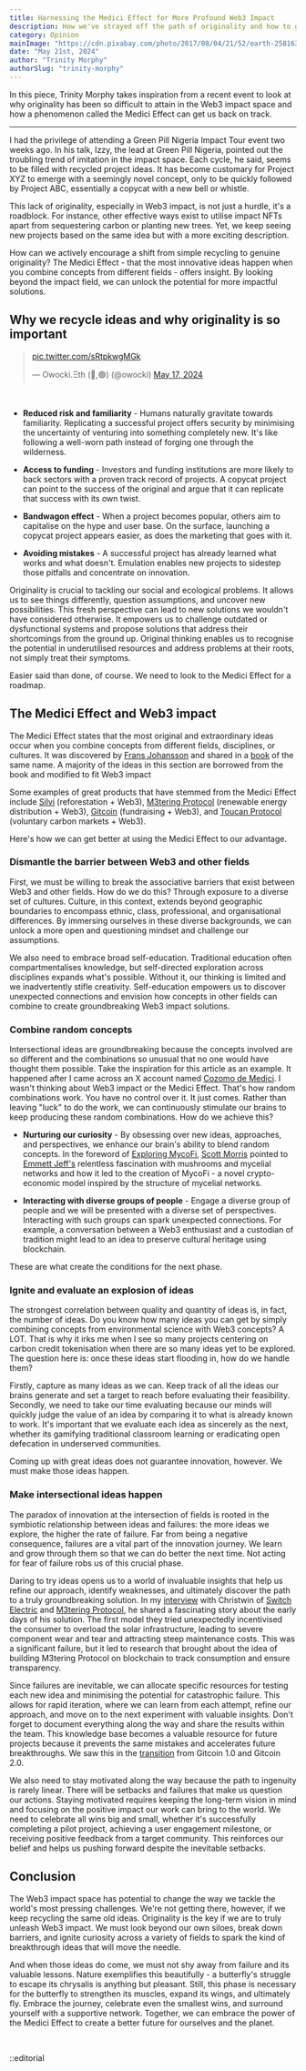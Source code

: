 ```yaml
---
title: Harnessing the Medici Effect for More Profound Web3 Impact
description: How we've strayed off the path of originality and how to get back on it.
category: Opinion
mainImage: "https://cdn.pixabay.com/photo/2017/08/04/21/52/earth-2581631_1280.jpg"
date: "May 21st, 2024"
author: "Trinity Morphy"
authorSlug: "trinity-morphy"
---
```


In this piece, Trinity Morphy takes inspiration from a recent event to look at why originality has been so difficult to attain in the Web3 impact space and how a phenomenon called the Medici Effect can get us back on track.

<hr class="lede center-square">

I had the privilege of attending a Green Pill Nigeria Impact Tour event two weeks ago. In his talk, Izzy, the lead at Green Pill Nigeria, pointed out the troubling trend of imitation in the impact space. Each cycle, he said, seems to be filled with recycled project ideas. It has become customary for Project XYZ to emerge with a seemingly novel concept, only to be quickly followed by Project ABC, essentially a copycat with a new bell or whistle.

This lack of originality, especially in Web3 impact, is not just a hurdle, it's a roadblock. For instance, other effective ways exist to utilise impact NFTs apart from sequestering carbon or planting new trees. Yet, we keep seeing new projects based on the same idea but with a more exciting description.

How can we actively encourage a shift from simple recycling to genuine originality? The Medici Effect - that the most innovative ideas happen when you combine concepts from different fields - offers insight. By looking beyond the impact field, we can unlock the potential for more impactful solutions.

## Why we recycle ideas and why originality is so important

<blockquote class="twitter-tweet"><p lang="zxx" dir="ltr"><a href="https://t.co/sRtpkwgMGk">pic.twitter.com/sRtpkwgMGk</a></p>&mdash; Owocki.Ξth (🍄,🟢) (@owocki) <a href="https://twitter.com/owocki/status/1791511171343827162?ref_src=twsrc%5Etfw">May 17, 2024</a></blockquote>

<br>

- **Reduced risk and familiarity** - Humans naturally gravitate towards familiarity. Replicating a successful project offers security by minimising the uncertainty of venturing into something completely new. It's like following a well-worn path instead of forging one through the wilderness.

- **Access to funding** - Investors and funding institutions are more likely to back sectors with a proven track record of projects. A copycat project can point to the success of the original and argue that it can replicate that success with its own twist.

- **Bandwagon effect** - When a project becomes popular, others aim to capitalise on the hype and user base. On the surface, launching a copycat project appears easier, as does the marketing that goes with it. 

- **Avoiding mistakes** - A successful project has already learned what works and what doesn't. Emulation enables new projects to sidestep those pitfalls and concentrate on innovation.

Originality is crucial to tackling our social and ecological problems. It allows us to see things differently, question assumptions, and uncover new possibilities. This fresh perspective can lead to new solutions we wouldn't have considered otherwise. It empowers us to challenge outdated or dysfunctional systems and propose solutions that address their shortcomings from the ground up. Original thinking enables us to recognise the potential in underutilised resources and address problems at their roots, not simply treat their symptoms. 

Easier said than done, of course. We need to look to the Medici Effect for a roadmap. 

## The Medici Effect and Web3 impact

The Medici Effect states that the most original and extraordinary ideas occur when you combine concepts from different fields, disciplines, or cultures. It was discovered by [Frans Johansson](https://www.fransjohansson.com) and shared in a [book](https://www.amazon.com/Medici-Effect-Breakthrough-Insights-Intersection/dp/1591391865) of the same name. A majority of the ideas in this section are borrowed from the book and modified to fit Web3 impact

Some examples of great products that have stemmed from the Medici Effect include [Silvi](/project/silvi/) (reforestation + Web3), [M3tering Protocol](/project/m3tering) (renewable energy distribution + Web3), [Gitcoin](/project/gitcoin/) (fundraising + Web3), and [Toucan Protocol](/project/toucan-protocol) (voluntary carbon markets + Web3).

Here's how we can get better at using the Medici Effect to our advantage.

### Dismantle the barrier between Web3 and other fields 

First, we must be willing to break the associative barriers that exist between Web3 and other fields. How do we do this? Through exposure to a diverse set of cultures. Culture, in this context, extends beyond geographic boundaries to encompass ethnic, class, professional, and organisational differences. By immersing ourselves in these diverse backgrounds, we can unlock a more open and questioning mindset and challenge our assumptions.

We also need to embrace broad self-education. Traditional education often compartmentalises knowledge, but self-directed exploration across disciplines expands what's possible. Without it, our thinking is limited and we inadvertently stifle creativity. Self-education empowers us to discover unexpected connections and envision how concepts in other fields can combine to create groundbreaking Web3 impact solutions. 

### Combine random concepts

Intersectional ideas are groundbreaking because the concepts involved are so different and the combinations so unusual that no one would have thought them possible. Take the inspiration for this article as an example. It happened after I came across an X account named [Cozomo de Medici](https://twitter.com/CozomoMedici). I wasn't thinking about Web3 impact or the Medici Effect. That's how random combinations work. You have no control over it. It just comes. Rather than leaving "luck" to do the work, we can continuously stimulate our brains to keep producing these random combinations. How do we achieve this?

- **Nurturing our curiosity** - By obsessing over new ideas, approaches, and perspectives, we enhance our brain's ability to blend random concepts. In the foreword of [Exploring MycoFi](https://greenpill.network/pdf/mycofi.pdf), [Scott Morris](https://twitter.com/thetokenjedi) pointed to [Emmett Jeff's](https://twitter.com/jeffemmett) relentless fascination with mushrooms and mycelial networks and how it led to the creation of MycoFi - a novel crypto-economic model inspired by the structure of mycelial networks.

- **Interacting with diverse groups of people** - Engage a diverse group of people and we will be presented with a diverse set of perspectives. Interacting with such groups can spark unexpected connections. For example, a conversation between a Web3 enthusiast and a custodian of tradition might lead to an idea to preserve cultural heritage using blockchain. 

These are what create the conditions for the next phase.

### Ignite and evaluate an explosion of ideas

The strongest correlation between quality and quantity of ideas is, in fact, the number of ideas. Do you know how many ideas you can get by simply combining concepts from environmental science with Web3 concepts? A LOT. That is why it irks me when I see so many projects centering on carbon credit tokenisation when there are so many ideas yet to be explored. The question here is: once these ideas start flooding in, how do we handle them?

Firstly, capture as many ideas as we can. Keep track of all the ideas our brains generate and set a target to reach before evaluating their feasibility. Secondly, we need to take our time evaluating because our minds will quickly judge the value of an idea by comparing it to what is already known to work. It's important that we evaluate each idea as sincerely as the next, whether its gamifying traditional classroom learning or eradicating open defecation in underserved communities.

Coming up with great ideas does not guarantee innovation, however. We must make those ideas happen.

### Make intersectional ideas happen

The paradox of innovation at the intersection of fields is rooted in the symbiotic relationship between ideas and failures: the more ideas we explore, the higher the rate of failure. Far from being a negative consequence, failures are a vital part of the innovation journey. We learn and grow through them so that we can do better the next time. Not acting for fear of failure robs us of this crucial phase.

Daring to try ideas opens us to a world of invaluable insights that help us refine our approach, identify weaknesses, and ultimately discover the path to a truly groundbreaking solution. In my [interview](/features/interview-ifeanyi-christwin-switch-electric-m3tering-protocol-part-one/) with Christwin of [Switch Electric](https://whynotswitch.com) and [M3tering Protocol](/project/m3tering/), he shared a fascinating story about the early days of his solution. The first model they tried unexpectedly incentivised the consumer to overload the solar infrastructure, leading to severe component wear and tear and attracting steep maintenance costs. This was a significant failure, but it led to research that brought about the idea of building M3tering Protocol on blockchain to track consumption and ensure transparency.

Since failures are inevitable, we can allocate specific resources for testing each new idea and minimising the potential for catastrophic failure. This allows for rapid iteration, where we can learn from each attempt, refine our approach, and move on to the next experiment with valuable insights. Don't forget to document everything along the way and share the results within the team. This knowledge base becomes a valuable resource for future projects because it prevents the same mistakes and accelerates future breakthroughs. We saw this in the [transition](https://gov.gitcoin.co/t/3-transitions-from-gitcoin-1-0-gitcoin-2-0/16736) from Gitcoin 1.0 and Gitcoin 2.0. 

We also need to stay motivated along the way because the path to ingenuity is rarely linear. There will be setbacks and failures that make us question our actions. Staying motivated requires keeping the long-term vision in mind and focusing on the positive impact our work can bring to the world. We need to celebrate all wins big and small, whether it's successfully completing a pilot project, achieving a user engagement milestone, or receiving positive feedback from a target community. This reinforces our belief and helps us pushing forward despite the inevitable setbacks.

## Conclusion

The Web3 impact space has potential to change the way we tackle the world's most pressing challenges. We're not getting there, however, if we keep recycling the same old ideas. Originality is the key if we are to truly unleash Web3 impact. We must look beyond our own siloes, break down barriers, and ignite curiosity across a variety of fields to spark the kind of breakthrough ideas that will move the needle.

And when those ideas do come, we must not shy away from failure and its valuable lessons. Nature exemplifies this beautifully - a butterfly's struggle to escape its chrysalis is anything but pleasant. Still, this phase is necessary for the butterfly to strengthen its muscles, expand its wings, and ultimately fly. Embrace the journey, celebrate even the smallest wins, and surround yourself with a supportive network. Together, we can embrace the power of the Medici Effect to create a better future for ourselves and the planet.

<br>

::editorial

